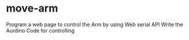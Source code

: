 # move-arm
Program a web page to control the Arm by using Web serial API 
Write the Aurdino Code for controlling 
